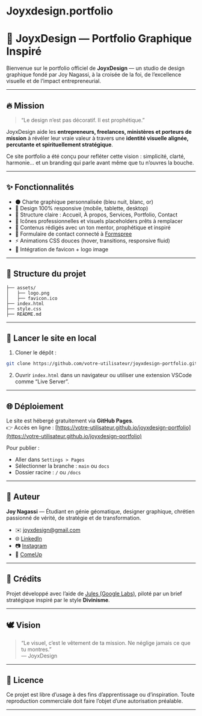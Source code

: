 # Joyxdesign.portfolio

# 🎨 JoyxDesign — Portfolio Graphique Inspiré

Bienvenue sur le portfolio officiel de **JoyxDesign** — un studio de design graphique fondé par Joy Nagassi, à la croisée de la foi, de l’excellence visuelle et de l’impact entrepreneurial.

---

## 🔥 Mission

> “Le design n’est pas décoratif. Il est prophétique.”

JoyxDesign aide les **entrepreneurs, freelances, ministères et porteurs de mission** à révéler leur vraie valeur à travers une **identité visuelle alignée, percutante et spirituellement stratégique**.

Ce site portfolio a été conçu pour refléter cette vision : simplicité, clarté, harmonie… et un branding qui parle avant même que tu n’ouvres la bouche.

---

## ✨ Fonctionnalités

- 🌑 Charte graphique personnalisée (bleu nuit, blanc, or)
- 📱 Design 100% responsive (mobile, tablette, desktop)
- 🎯 Structure claire : Accueil, À propos, Services, Portfolio, Contact
- 🎨 Icônes professionnelles et visuels placeholders prêts à remplacer
- 🧠 Contenus rédigés avec un ton mentor, prophétique et inspiré
- 📩 Formulaire de contact connecté à [Formspree](https://formspree.io)
- ⚡️ Animations CSS douces (hover, transitions, responsive fluid)
- 💼 Intégration de favicon + logo image

---

## 📂 Structure du projet

```
├── assets/
│   ├── logo.png
│   ├── favicon.ico
├── index.html
├── style.css
├── README.md
```

---

## 🚀 Lancer le site en local

1. Cloner le dépôt :
```bash
git clone https://github.com/votre-utilisateur/joyxdesign-portfolio.git
```

2. Ouvrir `index.html` dans un navigateur ou utiliser une extension VSCode comme “Live Server”.

---

## 🌐 Déploiement

Le site est hébergé gratuitement via **GitHub Pages**.  
👉 Accès en ligne : [https://votre-utilisateur.github.io/joyxdesign-portfolio](https://votre-utilisateur.github.io/joyxdesign-portfolio)

Pour publier :
- Aller dans `Settings > Pages`
- Sélectionner la branche : `main` ou `docs`
- Dossier racine : `/` ou `/docs`

---

## 🙏 Auteur

**Joy Nagassi** — Étudiant en génie géomatique, designer graphique, chrétien passionné de vérité, de stratégie et de transformation.

- ✉️ joyxdesign@gmail.com  
- 🌐 [LinkedIn](https://linkedin.com/in/joyxdesign)  
- 📷 [Instagram](https://instagram.com/joyxdesig)  
- 🧾 [ComeUp](https://Comeup.com/joyxdesign)

---

## 📖 Crédits

Projet développé avec l’aide de [Jules (Google Labs)](https://labs.google), piloté par un brief stratégique inspiré par le style **Divinisme**.

---

## 🕊️ Vision

> “Le visuel, c’est le vêtement de ta mission. Ne néglige jamais ce que tu montres.”  
> — JoyxDesign

---

## 📌 Licence

Ce projet est libre d’usage à des fins d’apprentissage ou d’inspiration. Toute reproduction commerciale doit faire l’objet d’une autorisation préalable.

---

